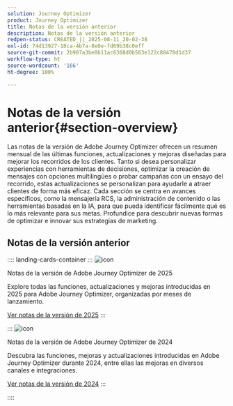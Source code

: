```yaml
---
solution: Journey Optimizer
product: Journey Optimizer
title: Notas de la versión anterior
description: Notas de la versión anterior
redpen-status: CREATED_||_2025-08-11_20-02-38
exl-id: 74d13927-18ca-4b7a-8e0e-fd69b38c0eff
source-git-commit: 2b907a3be8b11ac6308d0b563e122c88478d1d37
workflow-type: ht
source-wordcount: '166'
ht-degree: 100%

---
```


# Notas de la versión anterior{#section-overview}

Las notas de la versión de Adobe Journey Optimizer ofrecen un resumen mensual de las últimas funciones, actualizaciones y mejoras diseñadas para mejorar los recorridos de los clientes. Tanto si desea personalizar experiencias con herramientas de decisiones, optimizar la creación de mensajes con opciones multilingües o probar campañas con un ensayo del recorrido, estas actualizaciones se personalizan para ayudarle a atraer clientes de forma más eficaz. Cada sección se centra en avances específicos, como la mensajería RCS, la administración de contenido o las herramientas basadas en la IA, para que pueda identificar fácilmente qué es lo más relevante para sus metas. Profundice para descubrir nuevas formas de optimizar e innovar sus estrategias de marketing.

## Notas de la versión anterior

:::: landing-cards-container
:::
![icon](https://cdn.experienceleague.adobe.com/icons/list-check.svg?lang=es)

Notas de la versión de Adobe Journey Optimizer de 2025

Explore todas las funciones, actualizaciones y mejoras introducidas en 2025 para Adobe Journey Optimizer, organizadas por meses de lanzamiento.

[Ver notas de la versión de 2025](../using/rn/release-notes-2025.md)
:::

:::
![icon](https://cdn.experienceleague.adobe.com/icons/list-check.svg?lang=es)

Notas de la versión de Adobe Journey Optimizer de 2024

Descubra las funciones, mejoras y actualizaciones introducidas en Adobe Journey Optimizer durante 2024, entre ellas las mejoras en diversos canales e integraciones.

[Ver notas de la versión de 2024](../using/rn/release-notes-2024.md)
:::

::::
